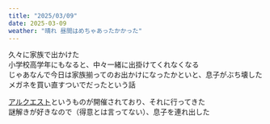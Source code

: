 ```yaml
---
title: "2025/03/09"
date: 2025-03-09
weather: "晴れ 昼間はめちゃあったかかった"
---
```


久々に家族で出かけた  
小学校高学年にもなると、中々一緒に出掛けてくれなくなる  
じゃあなんで今日は家族揃ってのお出かけになったかといと、息子がぶち壊したメガネを買い直すついでだったという話

[アルクエスト](https://alquest.org/)というものが開催されており、それに行ってきた  
謎解きが好きなので（得意とは言ってない）、息子を連れ出した  
